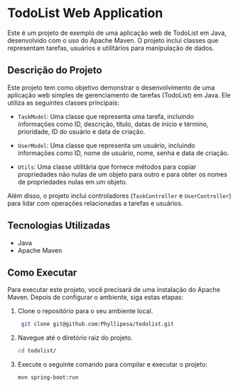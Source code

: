 # TodoList Web Application

Este é um projeto de exemplo de uma aplicação web de TodoList em Java, desenvolvido com o uso do Apache Maven. O projeto inclui classes que representam tarefas, usuários e utilitários para manipulação de dados.

## Descrição do Projeto

Este projeto tem como objetivo demonstrar o desenvolvimento de uma aplicação web simples de gerenciamento de tarefas (TodoList) em Java. Ele utiliza as seguintes classes principais:

- `TaskModel`: Uma classe que representa uma tarefa, incluindo informações como ID, descrição, título, datas de início e término, prioridade, ID do usuário e data de criação.

- `UserModel`: Uma classe que representa um usuário, incluindo informações como ID, nome de usuário, nome, senha e data de criação.

- `Utils`: Uma classe utilitária que fornece métodos para copiar propriedades não nulas de um objeto para outro e para obter os nomes de propriedades nulas em um objeto.

Além disso, o projeto inclui controladores (`TaskController` e `UserController`) para lidar com operações relacionadas a tarefas e usuários.

## Tecnologias Utilizadas

- Java
- Apache Maven

## Como Executar

Para executar este projeto, você precisará de uma instalação do Apache Maven. Depois de configurar o ambiente, siga estas etapas:

1. Clone o repositório para o seu ambiente local.
   ```bash
    git clone git@github.com:Phyllipesa/todolist.git

2. Navegue até o diretório raiz do projeto.
    ```bash
    cd todolist/

3. Execute o seguinte comando para compilar e executar o projeto:

   ```bash
   mvn spring-boot:run
